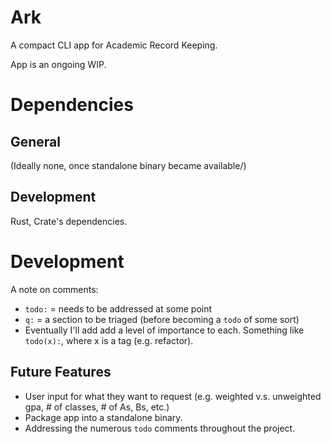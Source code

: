 # Ark

A compact CLI app for Academic Record Keeping.

App is an ongoing WIP.

# Dependencies
## General
(Ideally none, once standalone binary became available/)

## Development
Rust, Crate's dependencies.

# Development
A note on comments:
* `todo:` = needs to be addressed at some point
* `q:` = a section to be triaged (before becoming a `todo` of some sort)
* Eventually I'll add add a level of importance to each. Something like `todo(x):`, where x is a tag (e.g. refactor).

## Future Features
* User input for what they want to request (e.g. weighted v.s. unweighted gpa, # of classes, # of As, Bs, etc.)
* Package app into a standalone binary.
* Addressing the numerous `todo` comments throughout the project.